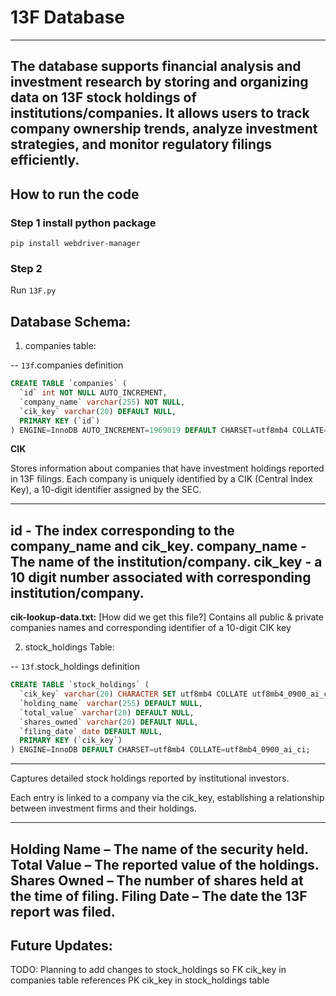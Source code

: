 # 13F Database

---------------------------------------------
The database supports financial analysis and investment research by storing and organizing data on 13F stock holdings of 
institutions/companies. It allows users to track company ownership trends, analyze investment strategies, and monitor regulatory 
filings efficiently.
---------------------------------------------

## How to run the code

### Step 1 install python package

`pip install webdriver-manager`

### Step 2

Run `13F.py`

## Database Schema:

1. companies table:

-- `13f`.companies definition

```sql
CREATE TABLE `companies` (
  `id` int NOT NULL AUTO_INCREMENT,
  `company_name` varchar(255) NOT NULL,
  `cik_key` varchar(20) DEFAULT NULL,
  PRIMARY KEY (`id`)
) ENGINE=InnoDB AUTO_INCREMENT=1969019 DEFAULT CHARSET=utf8mb4 COLLATE=utf8mb4_0900_ai_ci;
```

**CIK**

Stores information about companies that have investment holdings reported in 13F filings.
Each company is uniquely identified by a CIK (Central Index Key), a 10-digit identifier assigned by the SEC.

---------------------------------------------
id - The index corresponding to the company_name and cik_key.
company_name - The name of the institution/company.
cik_key - a 10 digit number associated with corresponding institution/company.
---------------------------------------------

**cik-lookup-data.txt:** [How did we get this file?]
Contains all public & private companies names and corresponding identifier of a 10-digit CIK key

2. stock_holdings Table:

-- `13f`.stock_holdings definition

```sql
CREATE TABLE `stock_holdings` (
  `cik_key` varchar(20) CHARACTER SET utf8mb4 COLLATE utf8mb4_0900_ai_ci NOT NULL,
  `holding_name` varchar(255) DEFAULT NULL,
  `total_value` varchar(20) DEFAULT NULL,
  `shares_owned` varchar(20) DEFAULT NULL,
  `filing_date` date DEFAULT NULL,
  PRIMARY KEY (`cik_key`)
) ENGINE=InnoDB DEFAULT CHARSET=utf8mb4 COLLATE=utf8mb4_0900_ai_ci;
```

---------------------------------------------
Captures detailed stock holdings reported by institutional investors.

Each entry is linked to a company via the cik_key, establishing a relationship between investment firms and their holdings.

---------------------------------------------
Holding Name – The name of the security held.
Total Value – The reported value of the holdings.
Shares Owned – The number of shares held at the time of filing.
Filing Date – The date the 13F report was filed.
---------------------------------------------


**Future Updates:**
---------------------------------------------
TODO: Planning to add changes to stock_holdings so FK cik_key in companies table references PK cik_key in stock_holdings table
